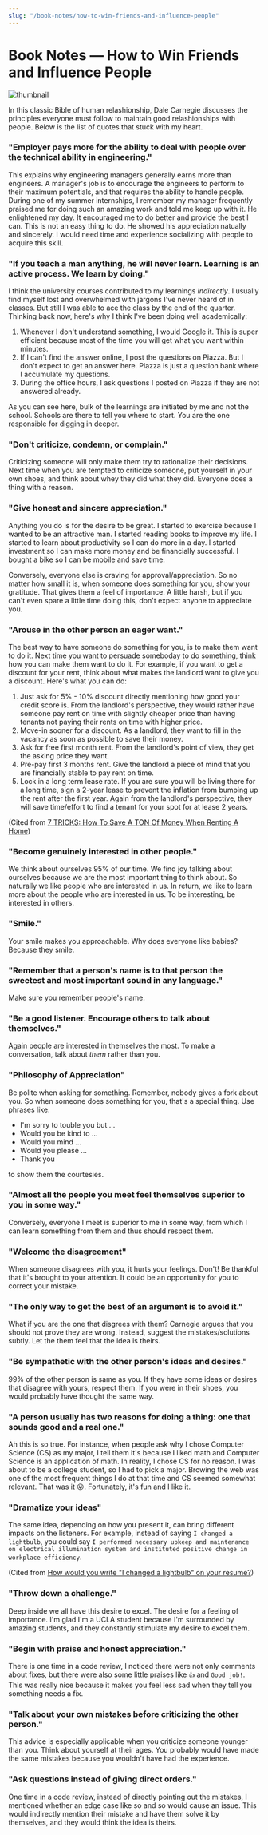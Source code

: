 ```yaml
---
slug: "/book-notes/how-to-win-friends-and-influence-people"
---
```


# Book Notes — How to Win Friends and Influence People

![thumbnail](https://images.unsplash.com/photo-1500995617113-cf789362a3e1?ixlib=rb-1.2.1&ixid=eyJhcHBfaWQiOjEyMDd9&auto=format&fit=crop&w=1650&q=80)

In this classic Bible of human relashionship, Dale Carnegie discusses the principles everyone must follow to maintain good relashionships with people. Below is the list of quotes that stuck with my heart.

### "Employer pays more for the ability to deal with people over the technical ability in engineering."

This explains why engineering managers generally earns more than engineers. A manager's job is to encourage the engineers to perform to their maximum potentials, and that requires the ability to handle people. During one of my summer internships, I remember my manager frequently praised me for doing such an amazing work and told me keep up with it. He enlightened my day. It encouraged me to do better and provide the best I can. This is not an easy thing to do. He showed his appreciation natually and sincerely. I would need time and experience socializing with people to acquire this skill.

### "If you teach a man anything, he will never learn. Learning is an active process. We learn by doing."

I think the university courses contributed to my learnings _indirectly_. I usually find myself lost and overwhelmed with jargons I've never heard of in classes. But still I was able to ace the class by the end of the quarter. Thinking back now, here's why I think I've been doing well academically:

1. Whenever I don't understand something, I would Google it. This is super efficient because most of the time you will get what you want within minutes.
2. If I can't find the answer online, I post the questions on Piazza. But I don't expect to get an answer here. Piazza is just a question bank where I accumulate my questions.
3. During the office hours, I ask questions I posted on Piazza if they are not answered already.

As you can see here, bulk of the learnings are initiated by me and not the school. Schools are there to tell you where to start. You are the one responsible for digging in deeper.

### "Don't criticize, condemn, or complain."

Criticizing someone will only make them try to rationalize their decisions. Next time when you are tempted to criticize someone, put yourself in your own shoes, and think about whey they did what they did. Everyone does a thing with a reason.

### "Give honest and sincere appreciation."

Anything you do is for the desire to be great. I started to exercise because I wanted to be an attractive man. I started reading books to improve my life. I started to learn about productivity so I can do more in a day. I started investment so I can make more money and be financially successful. I bought a bike so I can be mobile and save time.

Conversely, everyone else is craving for approval/appreciation. So no matter how small it is, when someone does something for you, show your gratitude. That gives them a feel of importance. A little harsh, but if you can't even spare a little time doing this, don't expect anyone to appreciate you.

### "Arouse in the other person an eager want."

The best way to have someone do something for you, is to make them want to do it. Next time you want to persuade someboday to do something, think how you can make them want to do it. For example, if you want to get a discount for your rent, think about what makes the landlord want to give you a discount. Here's what you can do:

1. Just ask for 5% - 10% discount directly mentioning how good your credit score is. From the landlord's perspective, they would rather have someone pay rent on time with slightly cheaper price than having tenants not paying their rents on time with higher price.
2. Move-in sooner for a discount. As a landlord, they want to fill in the vacancy as soon as possible to save their money.
3. Ask for free first month rent. From the landlord's point of view, they get the asking price they want.
4. Pre-pay first 3 months rent. Give the landlord a piece of mind that you are financially stable to pay rent on time.
5. Lock in a long term lease rate. If you are sure you will be living there for a long time, sign a 2-year lease to prevent the inflation from bumping up the rent after the first year. Again from the landlord's perspective, they will save time/effort to find a tenant for your spot for at lease 2 years.

(Cited from [7 TRICKS: How To Save A TON Of Money When Renting A Home](https://www.youtube.com/watch?v=u8zc2AvYqcE&ab_channel=GrahamStephan))

### "Become genuinely interested in other people."

We think about ourselves 95% of our time. We find joy talking about ourselves because we are the most important thing to think about. So naturally we like people who are interested in us. In return, we like to learn more about the people who are interested in us. To be interesting, be interested in others.

### "Smile."

Your smile makes you approachable. Why does everyone like babies? Because they smile.

### "Remember that a person's name is to that person the sweetest and most important sound in any language."

Make sure you remember people's name.

### "Be a good listener. Encourage others to talk about themselves."

Again people are interested in themselves the most. To make a conversation, talk about _them_ rather than you.

### "Philosophy of Appreciation"

Be polite when asking for something. Remember, nobody gives a fork about you. So when someone does something for you, that's a special thing. Use phrases like:

- I'm sorry to touble you but ...
- Would you be kind to ...
- Would you mind ...
- Would you please ...
- Thank you

to show them the courtesies.

### "Almost all the people you meet feel themselves superior to you in some way."

Conversely, everyone I meet is superior to me in some way, from which I can learn something from them and thus should respect them.

### "Welcome the disagreement"

When someone disagrees with you, it hurts your feelings. Don't! Be thankful that it's brought to your attention. It could be an opportunity for you to correct your mistake.

### "The only way to get the best of an argument is to avoid it."

What if you are the one that disgrees with them? Carnegie argues that you should not prove they are wrong. Instead, suggest the mistakes/solutions subtly. Let the them feel that the idea is theirs.

### "Be sympathetic with the other person's ideas and desires."

99% of the other person is same as you. If they have some ideas or desires that disagree with yours, respect them. If you were in their shoes, you would probably have thought the same way.

### "A person usually has two reasons for doing a thing: one that sounds good and a real one."

Ah this is so true. For instance, when people ask why I chose Computer Science (CS) as my major, I tell them it's because I liked math and Computer Science is an application of math. In reality, I chose CS for no reason. I was about to be a college student, so I had to pick a major. Browing the web was one of the most frequent things I do at that time and CS seemed somewhat relevant. That was it 😛. Fortunately, it's fun and I like it.

### "Dramatize your ideas"

The same idea, depending on how you present it, can bring different impacts on the listeners. For example, instead of saying `I changed a lightbulb`, you could say `I performed necessary upkeep and maintenance on electrical illumination system and instituted positive change in workplace efficiency`.

(Cited from [How would you write "I changed a lightbulb" on your resume?](https://www.reddit.com/r/AskReddit/comments/d1cqdv/how_would_you_write_i_changed_a_lightbulb_on_your/))

### "Throw down a challenge."

Deep inside we all have this desire to excel. The desire for a feeling of importance. I'm glad I'm a UCLA student because I'm surrounded by amazing students, and they constantly stimulate my desire to excel them.

### "Begin with praise and honest appreciation."

There is one time in a code review, I noticed there were not only comments about fixes, but there were also some little praises like `👍` and `Good job!`. This was really nice because it makes you feel less sad when they tell you something needs a fix.

### "Talk about your own mistakes before criticizing the other person."

This advice is especially applicable when you criticize someone younger than you. Think about yourself at their ages. You probably would have made the same mistakes because you wouldn't have had the experience.

### "Ask questions instead of giving direct orders."

One time in a code review, instead of directly pointing out the mistakes, I mentioned whether an edge case like so and so would cause an issue. This would indirectly mention their mistake and have them solve it by themselves, and they would think the idea is theirs.
